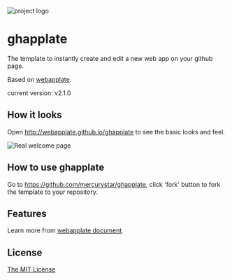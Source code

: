 ![project logo](https://raw.github.com/webapplate/ghapplate/gh-pages/public/style/icons/icon128.png) 

# ghapplate 

The template to instantly create and edit a new web app on your github page.

Based on [webapplate](http://webapplate.github.io/).

current version: v2.1.0

## How it looks

Open http://webapplate.github.io/ghapplate to see the basic looks and feel.

![Real welcome page](http://i.imgur.com/8AGwXCG.png)

## How to use ghapplate

Go to https://github.com/mercurystar/ghapplate, click 'fork' button to fork the template to your repository.

## Features

Learn more from [webapplate document](https://github.com/webapplate/webapplate/wiki).

## License

[The MIT License](http://opensource.org/licenses/MIT)
